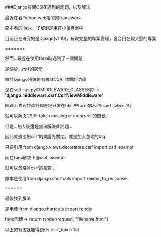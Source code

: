 ###Django有關CSRF遇到的問題，以及解法

最近在看Python web相關的framework

原本看的flask，了解到是用在小型專案中

目前正在研究的是Django(v1.10)，有較完整的專案管理，適合用在較大型的專案

=======

然而…最近在使用form時遇到了一個問題

是關於…csrf的部份

由於Django預設是有開啟CSRF攻擊的防護

是在settings.py中MIDDLEWARE_CLASSES的 -> **'django.middleware.csrf.CsrfViewMiddleware'**

網路上查到的資料都是說只要在html中form加入{% csrf_token %}

就可以解決CSRF token missing or incorrect.的問題。

但是…加入後還是無法解決此問題…

因此就直接把csrf的防護先關閉，或是加入忽略的tag

只要引用 from django.views.decorators.csrf import csrf_exempt

而在func前加上@csrf_exempt

就可以忽略掉csrf的檢查…

原本是使用from django.shortcuts import render_to_response

======

最後找到解法

是用使 from django.shortcuts import render

func回傳 => return render(request, "filename.html")

以上的寫法就能得到{% csrf_token %}